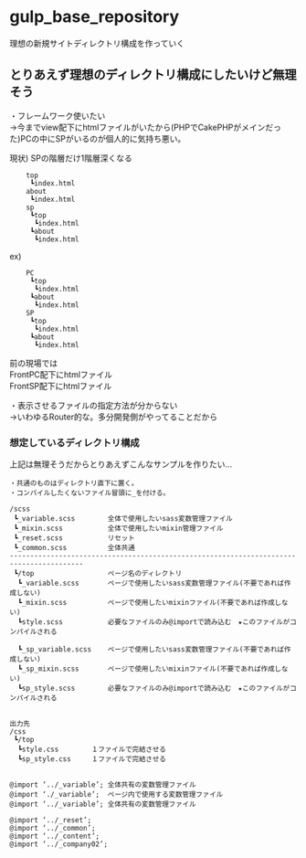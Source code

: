 # gulp_base_repository
理想の新規サイトディレクトリ構成を作っていく

## とりあえず理想のディレクトリ構成にしたいけど無理そう
・フレームワーク使いたい  
→今までview配下にhtmlファイルがいたから(PHPでCakePHPがメインだった)PCの中にSPがいるのが個人的に気持ち悪い。

現状)
	SPの階層だけ1階層深くなる
```
	top
	 ┗index.html
	about
	 ┗index.html
	sp
	 ┗top
	  ┗index.html
	 ┗about
	  ┗index.html
```
ex)
```
	PC
	 ┗top
	  ┗index.html
	 ┗about
	  ┗index.html
	SP
	 ┗top
	  ┗index.html
	 ┗about
	  ┗index.html
```

前の現場では  
FrontPC配下にhtmlファイル  
FrontSP配下にhtmlファイル

・表示させるファイルの指定方法が分からない  
→いわゆるRouter的な。多分開発側がやってることだから

### 想定しているディレクトリ構成
上記は無理そうだからとりあえずこんなサンプルを作りたい…

```
・共通のものはディレクトリ直下に置く。
・コンパイルしたくないファイル冒頭に_を付ける。

/scss
 ┗_variable.scss		全体で使用したいsass変数管理ファイル
 ┗_mixin.scss			全体で使用したいmixin管理ファイル
 ┗_reset.scss			リセット
 ┗_common.scss			全体共通
----------------------------------------------------------------------------------------
 ┗/top					ページ名のディレクトリ
  ┗_variable.scss		ページで使用したいsass変数管理ファイル(不要であれば作成しない)
  ┗_mixin.scss			ページで使用したいmixinファイル(不要であれば作成しない)
  ┗style.scss			必要なファイルのみ@importで読み込む　★このファイルがコンパイルされる

  ┗_sp_variable.scss	ページで使用したいsass変数管理ファイル(不要であれば作成しない)
  ┗_sp_mixin.scss		ページで使用したいmixinファイル(不要であれば作成しない)
  ┗sp_style.scss		必要なファイルのみ@importで読み込む　★このファイルがコンパイルされる


出力先
/css
 ┗/top
  ┗style.css		１ファイルで完結させる
  ┗sp_style.css		１ファイルで完結させる


@import ‘../_variable’;	全体共有の変数管理ファイル
@import ‘./_variable’;	ページ内で使用する変数管理ファイル
@import ‘../_variable’;	全体共有の変数管理ファイル

@import ‘../_reset’;
@import ‘../_common’;
@import ‘../_content’;
@import ‘../_company02’;
```